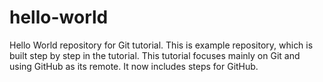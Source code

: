 # hello-world

Hello World repository for Git tutorial.
This is example repository, which is built step by step in the tutorial.
This tutorial focuses mainly on Git and using GitHub as its remote.
It now includes steps for GitHub.
